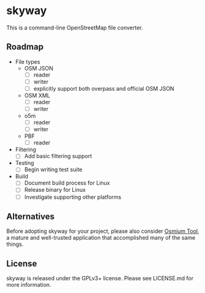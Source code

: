 # skyway

This is a command-line OpenStreetMap file converter.

## Roadmap

- File types
  - OSM JSON
    - [ ] reader
    - [ ] writer
    - [ ] explicitly support both overpass and official OSM JSON
  - OSM XML
    - [ ] reader
    - [ ] writer
  - o5m
    - [ ] reader
    - [ ] writer
  - PBF
    - [ ] reader
- Filtering
  - [ ] Add basic filtering support
- Testing
  - [ ] Begin writing test suite
- Build
  - [ ] Document build process for Linux
  - [ ] Release binary for Linux
  - [ ] Investigate supporting other platforms

## Alternatives

Before adopting skyway for your project, please also consider [Osmium Tool](https://osmcode.org/osmium-tool/), a mature and well-trusted application that accomplished many of the same things.

## License

skyway is released under the GPLv3+ license.
Please see LICENSE.md for more information.
